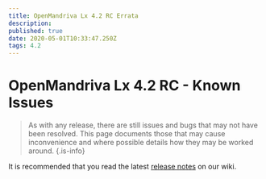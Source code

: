 ```yaml
---
title: OpenMandriva Lx 4.2 RC Errata
description: 
published: true
date: 2020-05-01T10:33:47.250Z
tags: 4.2
---
```


# OpenMandriva Lx 4.2 RC - Known Issues
> As with any release, there are still issues and bugs that may not have been resolved. This page documents those that may cause inconvenience and where possible details how they may be worked around.
{.is-info}


It is recommended that you read the latest [release notes](/en/releases/omlx42/rc/notes) on our wiki.
